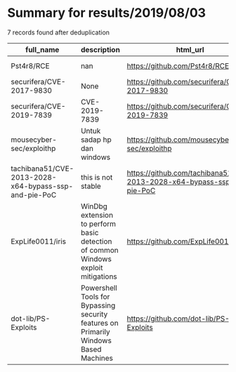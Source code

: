 
# Summary for results/2019/08/03
    
7 records found after deduplication

| full_name | description | html_url | matched_list | matched_count | pushed_at | size | stargazers_count | language | forks_count |
|------------------------------------------------------|--------------------------------------------------------------------------------------|-------------------------------------------------------------------------|----------------------|-----------------|---------------------------|--------|--------------------|------------|---------------|
| Pst4r8/RCE | nan | https://github.com/Pst4r8/RCE | ['rce'] | 1 | 2019-08-03 03:48:49+00:00 | 15 | 0 | Perl | 0 |
| securifera/CVE-2017-9830 | None | https://github.com/securifera/CVE-2017-9830 | ['cve-2'] | 1 | 2019-08-03 05:38:40+00:00 | 16 | 2 | Java | 1 |
| securifera/CVE-2019-7839 | CVE-2019-7839 | https://github.com/securifera/CVE-2019-7839 | ['cve-2'] | 1 | 2019-08-03 05:47:59+00:00 | 18 | 5 | Java | 4 |
| mousecyber-sec/exploithp | Untuk sadap hp dan windows | https://github.com/mousecyber-sec/exploithp | ['exploit'] | 1 | 2019-08-03 07:08:54+00:00 | 4 | 0 | | 0 |
| tachibana51/CVE-2013-2028-x64-bypass-ssp-and-pie-PoC | this is not stable | https://github.com/tachibana51/CVE-2013-2028-x64-bypass-ssp-and-pie-PoC | ['cve poc', 'cve-2'] | 2 | 2019-08-03 07:58:04+00:00 | 4130 | 2 | Python | 1 |
| ExpLife0011/iris | WinDbg extension to perform basic detection of common Windows exploit mitigations | https://github.com/ExpLife0011/iris | ['exploit'] | 1 | 2019-08-03 06:42:21+00:00 | 144 | 0 | C++ | 44 |
| dot-lib/PS-Exploits | Powershell Tools for Bypassing security features on Primarily Windows Based Machines | https://github.com/dot-lib/PS-Exploits | ['exploit'] | 1 | 2019-08-03 12:17:28+00:00 | 2 | 0 | | 0 |
